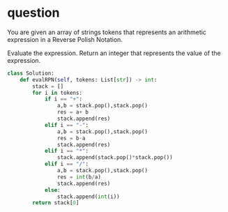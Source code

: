 # question
You are given an array of strings tokens that represents an arithmetic expression in a Reverse Polish Notation.

Evaluate the expression. Return an integer that represents the value of the expression.

```Python 3
class Solution:
    def evalRPN(self, tokens: List[str]) -> int:
        stack = []
        for i in tokens:
            if i == "+":
                a,b = stack.pop(),stack.pop()
                res = a+ b
                stack.append(res)
            elif i == "-":
                a,b = stack.pop(),stack.pop()
                res = b-a
                stack.append(res)
            elif i == "*":
                stack.append(stack.pop()*stack.pop())
            elif i == "/":
                a,b = stack.pop(),stack.pop()
                res = int(b/a)
                stack.append(res)
            else:
                stack.append(int(i))
        return stack[0]
```

